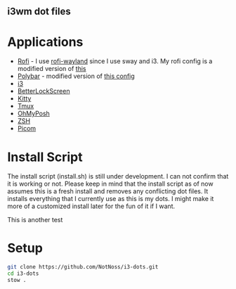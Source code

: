 ## i3wm dot files

# Applications
- [Rofi](https://wiki.archlinux.org/title/Rofi) - I use [rofi-wayland](https://archlinux.org/packages/extra/x86_64/rofi-wayland/) since I use sway and i3. My rofi config is a modified version of [this](https://github.com/adi1090x/rofi)
- [Polybar](https://wiki.archlinux.org/title/Polybar) - modified version of [this config](https://github.com/EndeavourOS-Community-Editions/polybar/tree/main/tokyo-night-by-bitterhalt)
- [i3](https://wiki.archlinux.org/title/I3)
- [BetterLockScreen](https://github.com/betterlockscreen/betterlockscreen)
- [Kitty](https://wiki.archlinux.org/title/Kitty)
- [Tmux](https://wiki.archlinux.org/title/Tmux)
- [OhMyPosh](https://ohmyposh.dev/)
- [ZSH](https://wiki.archlinux.org/title/Zsh)
- [Picom](https://aur.archlinux.org/packages/picom-ft-udev)

# Install Script
The install script (install.sh) is still under development. I can not confirm that it is working or not. Please keep in mind that the install script as of now assumes this is a fresh install and removes any conflicting dot files. It installs everything that I currently use as  this is my dots. I might make it more of a customized install later for the fun of it if I want.

This is another test

# Setup
```bash
git clone https://github.com/NotNoss/i3-dots.git
cd i3-dots
stow .
```
